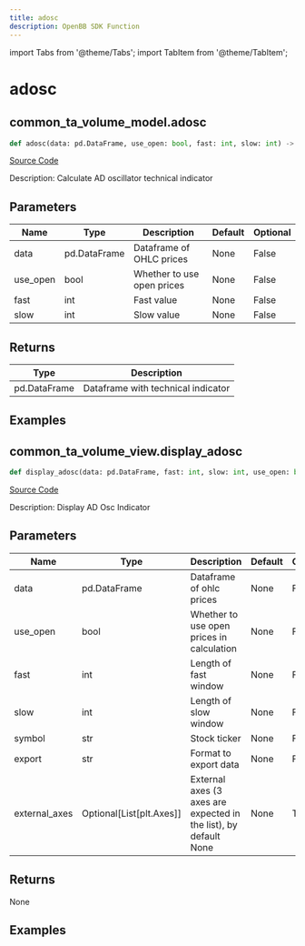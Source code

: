 ```yaml
---
title: adosc
description: OpenBB SDK Function
---
```


import Tabs from '@theme/Tabs';
import TabItem from '@theme/TabItem';

# adosc

<Tabs>
<TabItem value="model" label="Model" default>

## common_ta_volume_model.adosc

```python title='openbb_terminal/common/technical_analysis/volume_model.py'
def adosc(data: pd.DataFrame, use_open: bool, fast: int, slow: int) -> DataFrame:
```
[Source Code](https://github.com/OpenBB-finance/OpenBBTerminal/tree/main/openbb_terminal/common/technical_analysis/volume_model.py#L46)

Description: Calculate AD oscillator technical indicator

## Parameters

| Name | Type | Description | Default | Optional |
| ---- | ---- | ----------- | ------- | -------- |
| data | pd.DataFrame | Dataframe of OHLC prices | None | False |
| use_open | bool | Whether to use open prices | None | False |
| fast | int | Fast value | None | False |
| slow | int | Slow value | None | False |

## Returns

| Type | Description |
| ---- | ----------- |
| pd.DataFrame | Dataframe with technical indicator |

## Examples



</TabItem>
<TabItem value="view" label="View">

## common_ta_volume_view.display_adosc

```python title='openbb_terminal/common/technical_analysis/volume_view.py'
def display_adosc(data: pd.DataFrame, fast: int, slow: int, use_open: bool, symbol: str, export: str, external_axes: Union[List[matplotlib.axes._axes.Axes], NoneType]) -> None:
```
[Source Code](https://github.com/OpenBB-finance/OpenBBTerminal/tree/main/openbb_terminal/common/technical_analysis/volume_view.py#L141)

Description: Display AD Osc Indicator

## Parameters

| Name | Type | Description | Default | Optional |
| ---- | ---- | ----------- | ------- | -------- |
| data | pd.DataFrame | Dataframe of ohlc prices | None | False |
| use_open | bool | Whether to use open prices in calculation | None | False |
| fast | int | Length of fast window | None | False |
| slow | int | Length of slow window | None | False |
| symbol | str | Stock ticker | None | False |
| export | str | Format to export data | None | False |
| external_axes | Optional[List[plt.Axes]] | External axes (3 axes are expected in the list), by default None | None | True |

## Returns

None

## Examples



</TabItem>
</Tabs>